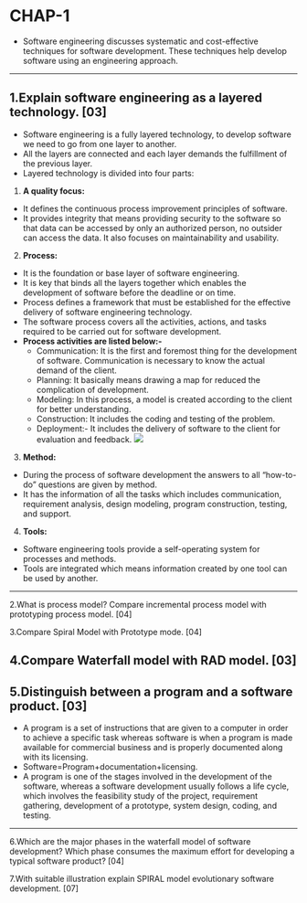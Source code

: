# CHAP-1
- Software engineering discusses systematic and cost-effective techniques
  for software development.
  These techniques help develop software using an engineering approach.

----------------------------------------------------------------------------------------------------------------------------------------------------------
## 1.Explain software engineering as a layered technology. [03]
- Software engineering is a fully layered technology, to develop software we need to go from one layer to another.
- All the layers are connected and each layer demands the fulfillment of the previous layer.
- Layered technology is divided into four parts:
1. **A quality focus:** 
- It defines the continuous process improvement principles of software. 
- It provides integrity that means providing security to the software so that data can be accessed by only an authorized person, no outsider can access the data. It also focuses on maintainability and usability.
2. **Process:** 
- It is the foundation or base layer of software engineering.
- It is key that binds all the layers together which enables the development of software before the deadline or on time.
- Process defines a framework that must be established for the effective delivery of software engineering technology.
- The software process covers all the activities, actions, and tasks required to be carried out for software development. 
- **Process activities are listed below:-**
  - Communication: It is the first and foremost thing for the development of software. Communication is necessary to know the actual demand of the client.
  - Planning: It basically means drawing a map for reduced the complication of development.
  - Modeling: In this process, a model is created according to the client for better understanding.
  - Construction: It includes the coding and testing of the problem.
  - Deployment:- It includes the delivery of software to the client for evaluation and feedback.
  ![](https://media.geeksforgeeks.org/wp-content/uploads/20210902132758/processactivities.png)
3. **Method:** 
- During the process of software development the answers to all “how-to-do” questions are given by method. 
- It has the information of all the tasks which includes communication, requirement analysis, design modeling, program construction, testing, and support.
4. **Tools:** 
- Software engineering tools provide a self-operating system for processes and methods. 
- Tools are integrated which means information created by one tool can be used by another.  
----------------------------------------------------------------------------------------------------------------------------------------------------------
2.What is process model? Compare incremental process model with prototyping 
process model. [04]

3.Compare Spiral Model with Prototype mode. [04]

4.Compare Waterfall model with RAD model. [03]
----------------------------------------------------------------------------------------------------------------------------------------------------------
## 5.Distinguish between a program and a software product. [03]
- A program is a set of instructions that are given to a computer in 
order to achieve a specific task whereas software is when a program is made
available for commercial business and is properly documented along with 
its licensing.
- Software=Program+documentation+licensing.
- A program is one of the stages involved in the development of the 
software, whereas a software development usually follows a life cycle, 
which involves the feasibility study of the project, requirement gathering,
development of a prototype, system design, coding, and testing.
-----------------------------------------------------------------------------------------------------------------------------------------------------------

6.Which are the major phases in the waterfall model of software 
development? Which phase consumes the maximum effort for developing 
a typical software product? [04]

7.With suitable illustration explain SPIRAL model evolutionary software
development. [07]

